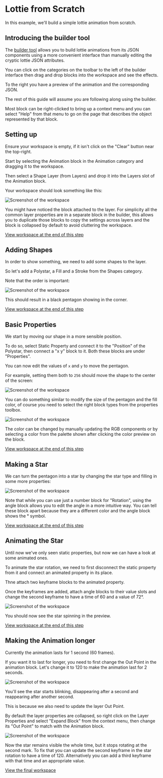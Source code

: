 # Lottie from Scratch

In this example, we'll build a simple lottie animation from scratch.

## Introducing the builder tool

The [builder tool](../playground/builder.md) allows you to build lottie animations
from its JSON components using a more convenient interface than manually
editing the cryptic lottie JSON attributes.

You can click on the categories on the toolbar to the left of the builder interface
then drag and drop blocks into the workspace and see the effects.

To the right you have a preview of the animation and the corresponding JSON.

The rest of this guide will assume you are following along using the builder.

Most block can be right-clicked to bring up a context menu and you can select
"Help" from that menu to go on the page that describes the object represented by that block.


## Setting up

Ensure your workspace is empty, if it isn't click on the "Clear" button near the top-right.

Start by selecting the Animation block in the Animation category and dragging it to the workspace.

Then select a Shape Layer (from Layers) and drop it into the Layers slot of the Animation block.


Your workspace should look something like this:

![Screenshot of the workspace](images/builder/setting_up.png)

You might have noticed the block attached to the layer.
For simplicity all the common layer properties are in a separate block in the builder,
this allows you to duplicate those blocks to copy the settings across layers and
the block is collapsed by default to avoid cluttering the workspace.

[View workspace at the end of this step](/lottie-docs/breakdown/builder/?url=/lottie-docs/breakdown/images/builder/setting_up.xml)

## Adding Shapes

In order to show something, we need to add some shapes to the layer.

So let's add a Polystar, a Fill and a Stroke from the Shapes category.

Note that the order is important:

![Screenshot of the workspace](images/builder/adding_shapes.png)

This should result in a black pentagon showing in the corner.

[View workspace at the end of this step](/lottie-docs/breakdown/builder/?url=/lottie-docs/breakdown/images/builder/adding_shapes.xml)

## Basic Properties

We start by moving our shape in a more sensible position.

To do so, select Static Property and connect it to the "Position" of the Polystar, then connect a "x y" block to it.
Both these blocks are under "Properties".

You can now edit the values of `x` and `y` to move the pentagon.

For example, setting them both to `256` should move the shape to the center of the screen:

![Screenshot of the workspace](images/builder/shape_position.png)

You can do something similar to modify the size of the pentagon and the fill color,
of course you need to select the right block types from the properties toolbox.

![Screenshot of the workspace](images/builder/more_props.png)

The color can be changed by manually updating the RGB components or by selecting
a color from the palette shown after clicking the color preview on the block.


[View workspace at the end of this step](/lottie-docs/breakdown/builder/?url=/lottie-docs/breakdown/images/builder/basic_properties.xml)

## Making a Star

We can turn the pentagon into a star by changing the star type and filling in
some more properties:

![Screenshot of the workspace](images/builder/star.png)

Note that while you can use just a number block for "Rotation",
using the angle block allows you to edit the angle in a more intuitive way.
You can tell these block apart because they are a different color and the
angle block shows the &deg; symbol.


[View workspace at the end of this step](/lottie-docs/breakdown/builder/?url=/lottie-docs/breakdown/images/builder/star.xml)

## Animating the Star

Until now we've only seen static properties, but now we can have a look at some
animated ones.

To animate the star rotation, we need to first disconnect the static property from it
and connect an animated property in its place.

Thne attach two keyframe blocks to the animated property.

Once the keyframes are added, attach angle blocks to their value slots and change the second keyframe to have a time of 60 and a value of 72&deg;.

![Screenshot of the workspace](images/builder/animation.png)

You should now see the star spinning in the preview.


[View workspace at the end of this step](/lottie-docs/breakdown/builder/?url=/lottie-docs/breakdown/images/builder/animation.xml)

## Making the Animation longer

Currently the animation lasts for 1 second (60 frames).

If you want it to last for longer, you need to first change the Out Point in the animation block.
Let's change it to 120 to make the animation last for 2 seconds.

![Screenshot of the workspace](images/builder/animation_out_point.png)

You'll see the star starts blinking, disappearing after a second and reappearing
after another second.

This is because we also need to update the layer Out Point.

By default the layer properties are collapsed, so right click on the Layer Properties
and select "Expand Block" from the context menu, then change its "Out Point"
to match with the Animation block.

![Screenshot of the workspace](images/builder/layer_out_point.png)

Now the star remains visible the whole time, but it stops rotating at the second mark.
To fix that you can update the second keyframe in the star rotation to have a time of 120.
Alternatively you can add a third keyframe with that time and an appropriate value.

[View the final workspace](/lottie-docs/breakdown/builder/?url=/lottie-docs/breakdown/images/builder/final.xml)
